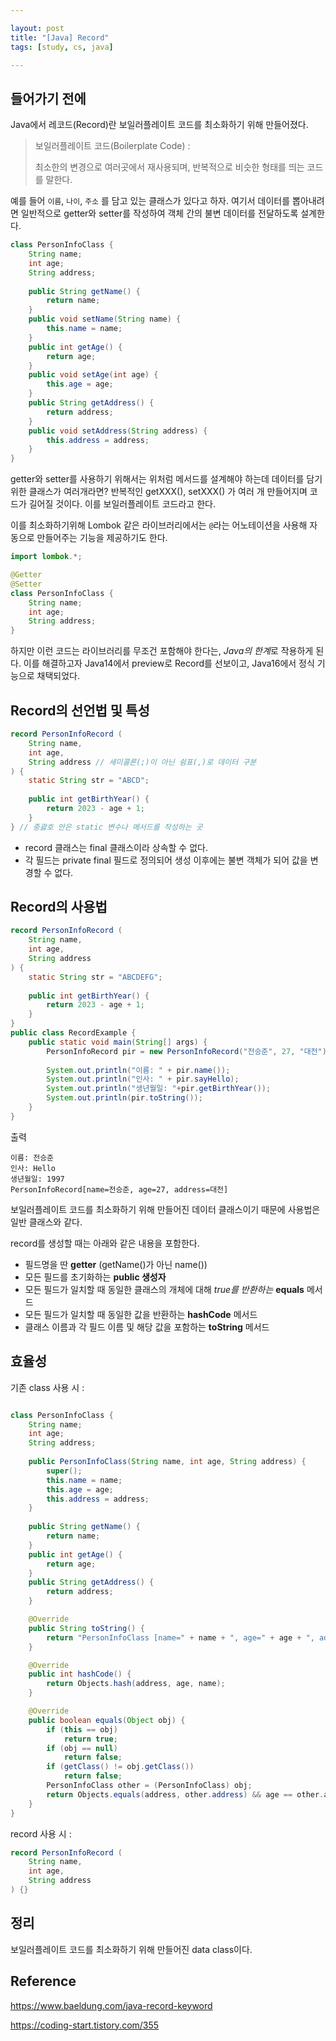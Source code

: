 ```yaml
---

layout: post
title: "[Java] Record"
tags: [study, cs, java]

---
```


## 들어가기 전에

Java에서 레코드(Record)란 보일러플레이트 코드를 최소화하기 위해 만들어졌다.

> 보일러플레이트 코드(Boilerplate Code) :
>
> 최소한의 변경으로 여러곳에서 재사용되며, 반복적으로 비슷한 형태를 띄는 코드를 말한다.



예를 들어 `이름`, `나이`, `주소` 를 담고 있는 클래스가 있다고 하자. 여기서 데이터를 뽑아내려면 일반적으로 getter와 setter를 작성하여 객체 간의 불변 데이터를 전달하도록 설계한다.

```java
class PersonInfoClass {
	String name;
	int age;
	String address;
	
	public String getName() {
		return name;
	}
	public void setName(String name) {
		this.name = name;
	}
	public int getAge() {
		return age;
	}
	public void setAge(int age) {
		this.age = age;
	}
	public String getAddress() {
		return address;
	}
	public void setAddress(String address) {
		this.address = address;
	}
}
```

getter와 setter를 사용하기 위해서는 위처럼 메서드를 설계해야 하는데 데이터를 담기위한 클래스가 여러개라면? 반복적인 getXXX(), setXXX() 가 여러 개 만들어지며 코드가 길어질 것이다. 이를 보일러플레이트 코드라고 한다.



이를 최소화하기위해 Lombok 같은 라이브러리에서는 `@`라는 어노테이션을 사용해 자동으로 만들어주는 기능을 제공하기도 한다.

```java
import lombok.*;

@Getter
@Setter
class PersonInfoClass {
	String name;
	int age;
	String address;
}
```

하지만 이런 코드는 라이브러리를 무조건 포함해야 한다는, *Java의 한계*로 작용하게 된다. 이를 해결하고자 Java14에서 preview로 Record를 선보이고, Java16에서 정식 기능으로 채택되었다.



## Record의 선언법 및 특성

```java
record PersonInfoRecord (
	String name,
	int age,
	String address // 세미콜론(;)이 아닌 쉼표(,)로 데이터 구분
) {
    static String str = "ABCD";
	
	public int getBirthYear() {
		return 2023 - age + 1;
	}
} // 중괋호 안은 static 변수나 메서드를 작성하는 곳
```

- record 클래스는 final 클래스이라 상속할 수 없다.
- 각 필드는 private final 필드로 정의되어 생성 이후에는 불변 객체가 되어 값을 변경할 수 없다.



## Record의 사용법

```java
record PersonInfoRecord (
	String name,
	int age,
	String address
) {
    static String str = "ABCDEFG";
	
	public int getBirthYear() {
		return 2023 - age + 1;
	}
}
public class RecordExample {
	public static void main(String[] args) {
		PersonInfoRecord pir = new PersonInfoRecord("전승준", 27, "대전");
        
		System.out.println("이름: " + pir.name());
		System.out.println("인사: " + pir.sayHello);
		System.out.println("생년월일: "+pir.getBirthYear());
		System.out.println(pir.toString());
	}
}
```

출력

```
이름: 전승준
인사: Hello
생년월일: 1997
PersonInfoRecord[name=전승준, age=27, address=대전]
```

보일러플레이트 코드를 최소화하기 위해 만들어진 데이터 클래스이기 때문에 사용법은 일반 클래스와 같다.

record를 생성할 때는 아래와 같은 내용을 포함한다.

* 필드명을 딴 **getter** (getName()가 아닌 name())
* 모든 필드를 초기화하는 **public 생성자**
* 모든 필드가 일치할 때 동일한 클래스의 개체에 대해 *true를 반환하는* **equals** 메서드
* 모든 필드가 일치할 때 동일한 값을 반환하는 **hashCode** 메서드
* 클래스 이름과 각 필드 이름 및 해당 값을 포함하는 **toString** 메서드



## 효율성

기존 class 사용 시 :

```java

class PersonInfoClass {
	String name;
	int age;
	String address;
	
	public PersonInfoClass(String name, int age, String address) {
		super();
		this.name = name;
		this.age = age;
		this.address = address;
	}
	
	public String getName() {
		return name;
	}
	public int getAge() {
		return age;
	}
	public String getAddress() {
		return address;
	}

	@Override
	public String toString() {
		return "PersonInfoClass [name=" + name + ", age=" + age + ", address=" + address + "]";
	}

	@Override
	public int hashCode() {
		return Objects.hash(address, age, name);
	}

	@Override
	public boolean equals(Object obj) {
		if (this == obj)
			return true;
		if (obj == null)
			return false;
		if (getClass() != obj.getClass())
			return false;
		PersonInfoClass other = (PersonInfoClass) obj;
		return Objects.equals(address, other.address) && age == other.age && Objects.equals(name, other.name);
	}
}
```

record 사용 시 :

```java
record PersonInfoRecord (
	String name,
	int age,
	String address
) {}
```



## 정리

보일러플레이트 코드를 최소화하기 위해 만들어진 data class이다.



## Reference

https://www.baeldung.com/java-record-keyword

https://coding-start.tistory.com/355
